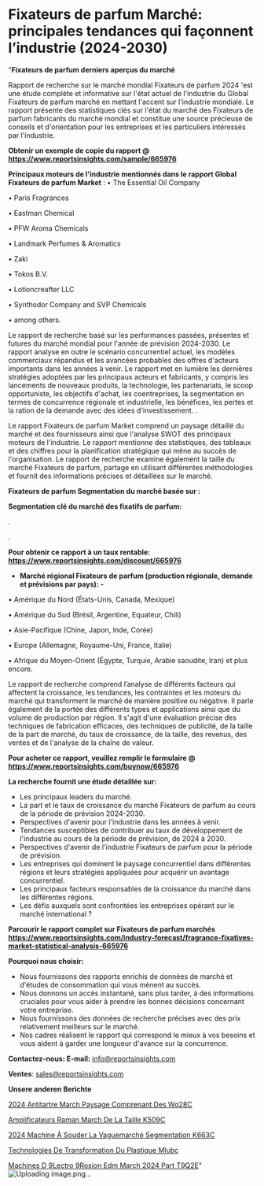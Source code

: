 # Fixateurs de parfum Marché: principales tendances qui façonnent l’industrie (2024-2030)

"<strong>Fixateurs de parfum derniers aperçus du marché</strong>

Rapport de recherche sur le marché mondial Fixateurs de parfum 2024 'est une étude complète et informative sur l'état actuel de l'industrie du Global Fixateurs de parfum marché en mettant l'accent sur l'industrie mondiale. Le rapport présente des statistiques clés sur l'état du marché des Fixateurs de parfum fabricants du marché mondial et constitue une source précieuse de conseils et d'orientation pour les entreprises et les particuliers intéressés par l'industrie.

<strong>Obtenir un exemple de copie du rapport @ <a href=https://www.reportsinsights.com/sample/665976>https://www.reportsinsights.com/sample/665976</a></strong>

<strong>Principaux moteurs de l'industrie mentionnés dans le rapport Global Fixateurs de parfum Market</strong> :
• The Essential Oil Company

• Paris Fragrances

• Eastman Chemical

• PFW Aroma Chemicals

• Landmark Perfumes & Aromatics

• Zaki

• Tokos B.V.

• Lotioncreafter LLC

• Synthodor Company and SVP Chemicals

• among others.

Le rapport de recherche basé sur les performances passées, présentes et futures du marché mondial pour l'année de prévision 2024-2030. Le rapport analyse en outre le scénario concurrentiel actuel, les modèles commerciaux répandus et les avancées probables des offres d'acteurs importants dans les années à venir. Le rapport met en lumière les dernières stratégies adoptées par les principaux acteurs et fabricants, y compris les lancements de nouveaux produits, la technologie, les partenariats, le scoop opportuniste, les objectifs d'achat, les coentreprises, la segmentation en termes de concurrence régionale et industrielle, les bénéfices, les pertes et la ration de la demande avec des idées d'investissement. .

Le rapport Fixateurs de parfum Market comprend un paysage détaillé du marché et des fournisseurs ainsi que l'analyse SWOT des principaux moteurs de l'industrie. Le rapport mentionne des statistiques, des tableaux et des chiffres pour la planification stratégique qui mène au succès de l'organisation. Le rapport de recherche examine également la taille du marché Fixateurs de parfum, partage en utilisant différentes méthodologies et fournit des informations précises et détaillées sur le marché.

<strong>Fixateurs de parfum Segmentation du marché basée sur :</strong>

<strong> Segmentation clé du marché des fixatifs de parfum: </strong>

.

.

<strong>Pour obtenir ce rapport à un taux rentable: <a href=https://www.reportsinsights.com/discount/665976>https://www.reportsinsights.com/discount/665976</a></strong>
<ul>
  <li><strong>Marché régional Fixateurs de parfum (production régionale, demande et prévisions par pays): -</strong></li>
</ul>
• Amérique du Nord (États-Unis, Canada, Mexique)

• Amérique du Sud (Brésil, Argentine, Equateur, Chili)

• Asie-Pacifique (Chine, Japon, Inde, Corée)

• Europe (Allemagne, Royaume-Uni, France, Italie)

• Afrique du Moyen-Orient (Égypte, Turquie, Arabie saoudite, Iran) et plus encore.

Le rapport de recherche comprend l’analyse de différents facteurs qui affectent la croissance, les tendances, les contraintes et les moteurs du marché qui transforment le marché de manière positive ou négative. Il parle également de la portée des différents types et applications ainsi que du volume de production par région. Il s'agit d'une évaluation précise des techniques de fabrication efficaces, des techniques de publicité, de la taille de la part de marché, du taux de croissance, de la taille, des revenus, des ventes et de l'analyse de la chaîne de valeur.

<strong>Pour acheter ce rapport, veuillez remplir le formulaire @   <a href=https://www.reportsinsights.com/buynow/665976>https://www.reportsinsights.com/buynow/665976</a></strong>

<strong>La recherche fournit une étude détaillée sur:</strong>
<ul>
  <li>Les principaux leaders du marché.</li>
  <li>La part et le taux de croissance du marché Fixateurs de parfum au cours de la période de prévision 2024-2030.</li>
  <li>Perspectives d'avenir pour l'industrie dans les années à venir.</li>
  <li>Tendances susceptibles de contribuer au taux de développement de l'industrie au cours de la période de prévision, de 2024 à 2030.</li>
  <li>Perspectives d'avenir de l'industrie Fixateurs de parfum pour la période de prévision.</li>
  <li>Les entreprises qui dominent le paysage concurrentiel dans différentes régions et leurs stratégies appliquées pour acquérir un avantage concurrentiel.</li>
  <li>Les principaux facteurs responsables de la croissance du marché dans les différentes régions.</li>
  <li>Les défis auxquels sont confrontées les entreprises opérant sur le marché international ?</li>
</ul>

<strong>Parcourir le rapport complet sur Fixateurs de parfum marchés <a href=https://www.reportsinsights.com/industry-forecast/fragrance-fixatives-market-statistical-analysis-665976>https://www.reportsinsights.com/industry-forecast/fragrance-fixatives-market-statistical-analysis-665976</a></strong>

<strong>Pourquoi nous choisir:</strong>
<ul>
  <li>Nous fournissons des rapports enrichis de données de marché et d'études de consommation qui vous mènent au succès.</li>
  <li>Nous donnons un accès instantané, sans plus tarder, à des informations cruciales pour vous aider à prendre les bonnes décisions concernant votre entreprise.</li>
  <li>Nous fournissons des données de recherche précises avec des prix relativement meilleurs sur le marché.</li>
  <li>Nos cadres réalisent le rapport qui correspond le mieux à vos besoins et vous aident à garder une longueur d'avance sur la concurrence.</li>
</ul>
<strong>Contactez-nous:
</strong><strong>E-mail:</strong> <a href=mailto:info@reportsinsights.com>info@reportsinsights.com</a>

<strong>Ventes</strong>: <a href=mailto:sales@reportsinsights.com>sales@reportsinsights.com</a>

<strong>Unsere anderen Berichte</strong>

<a href=https://www.linkedin.com/pulse/2024-antitartre-march%C3%A9-paysage-comprenant-des-wq28c/>2024 Antitartre March Paysage Comprenant Des Wq28C</a>

<a href=https://www.linkedin.com/pulse/amplificateurs-raman-march%C3%A9-de-la-taille-k509c/>Amplificateurs Raman March De La Taille K509C</a>

<a href=https://www.linkedin.com/pulse/2024-machine-à-souder-la-vaguemarché-segmentation-k663c/>2024 Machine À Souder La Vaguemarché Segmentation K663C</a>

<a href=https://www.linkedin.com/pulse/technologies-de-transformation-du-plastique-mlubc/>Technologies De Transformation Du Plastique Mlubc</a>

<a href=https://www.linkedin.com/pulse/machines-d%C3%A9lectro%C3%A9rosion-edm-march%C3%A9-2024-part-t9q2e/>Machines D 9Lectro 9Rosion Edm March 2024 Part T9Q2E</a>"
![Uploading image.png…]()
